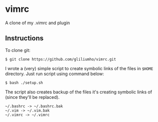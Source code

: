 # vimrc # 

A clone of my .vimrc and plugin 

## Instructions ##

To clone git:  
```
$ git clone https://github.com/gliliumho/vimrc.git
```

I wrote a (very) simple script to create symbolic links of the files in `$HOME` directory. Just run script using command below:  
```
$ bash ./setup.sh
```

The script also creates backup of the files it's creating symbolic links of (since they'll be replaced). 
```
~/.bashrc -> ~/.bashrc.bak
~/.vim -> ~/.vim.bak
~/.vimrc -> ~/.vimrc
```
